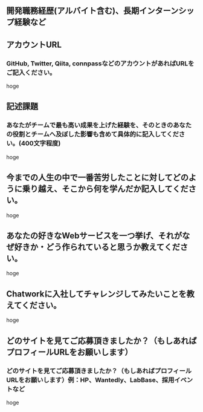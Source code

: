## 開発職務経歴(アルバイト含む)、長期インターンシップ経験など

## アカウントURL
### GitHub, Twitter, Qiita, connpassなどのアカウントがあればURLをご記入ください。
hoge

## 記述課題
### あなたがチームで最も高い成果を上げた経験を、そのときのあなたの役割とチームへ及ぼした影響も含めて具体的に記入してください。(400文字程度)
hoge

## 今までの人生の中で一番苦労したことに対してどのように乗り越え、そこから何を学んだか記入してください。
hoge

## あなたの好きなWebサービスを一つ挙げ、それがなぜ好きか・どう作られていると思うか教えてください。
hoge

## Chatworkに入社してチャレンジしてみたいことを教えてください。
hoge

## どのサイトを見てご応募頂きましたか？（もしあればプロフィールURLをお願いします）
### どのサイトを見てご応募頂きましたか？（もしあればプロフィールURLをお願いします）例：HP、Wantedly、LabBase、採用イベントなど
hoge